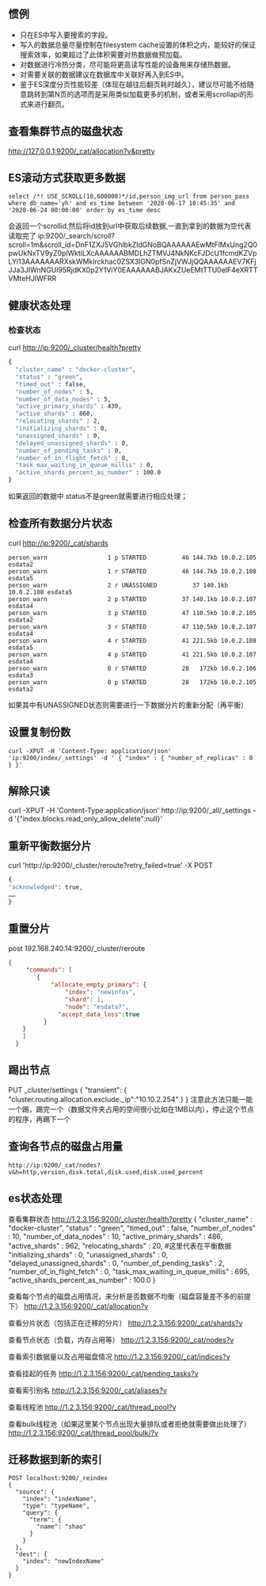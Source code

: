## 惯例

+ 只在ES中写入要搜索的字段。
+ 写入的数据总量尽量控制在filesystem cache设置的体积之内，能较好的保证搜索效率，如果超过了此体积需要对热数据做预加载。
+ 对数据进行冷热分类，尽可能将更高读写性能的设备用来存储热数据。
+ 对需要关联的数据建议在数据库中关联好再入到ES中。
+ 鉴于ES深度分页性能较差（体现在越往后翻页耗时越久），建议尽可能不给随意跳转到第N页的选项而是采用类似加载更多的机制，或者采用scrollapi的形式来进行翻页。

## 查看集群节点的磁盘状态

http://127.0.0.1:9200/_cat/allocation?v&pretty

## ES滚动方式获取更多数据

`select /*! USE_SCROLL(10,600000)*/id,person_img_url from person_pass where db_name='yh' and es_time between '2020-06-17 10:45:35' and '2020-06-24 00:00:00' order by es_time desc`

会返回一个scrollid,然后将id放到url中获取后续数据,一直到拿到的数据为空代表读取完了 ip:9200/_search/scroll?scroll=1m&scroll_id=DnF1ZXJ5VGhlbkZldGNoBQAAAAAAEwMtFlMxUng2Q0pwUkNxTV9yZ0plWktiLXcAAAAAABMDLhZTMVJ4NkNKcFJDcU1fcmdKZVpLYi13AAAAAAARXskWMklrckhac0ZSX3lGN0pfSnZjVWJjQQAAAAAAEV7KFjJJa3JIWnNGUl95RjdKX0p2Y1ViY0EAAAAAABJAKxZUeEMtTTU0elF4eXRTTVMteHJlWFRR

## 健康状态处理

### 检查状态

curl [http://ip:9200/_cluster/health?pretty](http://21.0.22.95:29200/_cluster/health?pretty)

```bash
{
  "cluster_name" : "docker-cluster",
  "status" : "green",
  "timed_out" : false,
  "number_of_nodes" : 5,
  "number_of_data_nodes" : 5,
  "active_primary_shards" : 430,
  "active_shards" : 860,
  "relocating_shards" : 2,
  "initializing_shards" : 0,
  "unassigned_shards" : 0,
  "delayed_unassigned_shards" : 0,
  "number_of_pending_tasks" : 0,
  "number_of_in_flight_fetch" : 0,
  "task_max_waiting_in_queue_millis" : 0,
  "active_shards_percent_as_number" : 100.0
}
```

如果返回的数据中 status不是green就需要进行相应处理；

## 检查所有数据分片状态

curl [http://ip:9200/_cat/shards](http://21.0.22.95:29200/_cat/shards)

```
person_warn                 1 p STARTED          46 144.7kb 10.0.2.105 esdata2
person_warn                 1 r STARTED          46 144.7kb 10.0.2.108 esdata5
person_warn                 2 r UNASSIGNED          37 140.1kb 10.0.2.108 esdata5
person_warn                 2 p STARTED          37 140.1kb 10.0.2.107 esdata4
person_warn                 3 p STARTED          47 110.5kb 10.0.2.105 esdata2
person_warn                 3 r STARTED          47 110.5kb 10.0.2.107 esdata4
person_warn                 4 r STARTED          41 221.5kb 10.0.2.108 esdata5
person_warn                 4 p STARTED          41 221.5kb 10.0.2.107 esdata4
person_warn                 0 r STARTED          28   172kb 10.0.2.106 esdata3
person_warn                 0 p STARTED          28   172kb 10.0.2.105 esdata2

```

如果其中有UNASSIGNED状态则需要进行一下数据分片的重新分配（再平衡）

## 设置复制份数

```
curl -XPUT -H 'Content-Type: application/json' 'ip:9200/index/_settings' -d ' { "index" : { "number_of_replicas" : 0 } }'
```

## 解除只读

curl -XPUT -H 'Content-Type:application/json' http://ip:9200/_all/_settings -d '{"index.blocks.read_only_allow_delete":null}'

## 重新平衡数据分片

curl 'http://ip:9200/_cluster/reroute?retry_failed=true' -X POST

```bash
{
"acknowledged": true,
……
}
```

## 重置分片

post 192.168.240.14:9200/_cluster/reroute

```json
{
     "commands": [
        {
            "allocate_empty_primary": {
                "index": "newinfos",
                "shard": 1,
                "node": "esdata7",
              "accept_data_loss":true
          }
	}
    ]
  }
```

## 踢出节点

PUT _cluster/settings
{
  "transient": {
    "cluster.routing.allocation.exclude._ip":"10.10.2.254"
  }
}
注意此方法只能一能一个踢，踢完一个（数据文件夹占用的空间很小比如在1MB以内），停止这个节点的程序，再踢下一个

## 查询各节点的磁盘占用量

```
http://ip:9200/_cat/nodes?v&h=http,version,disk.total,disk.used,disk.used_percent
```

## es状态处理

查看集群状态
http://1.2.3.156:9200/_cluster/health?pretty
{
  "cluster_name" : "docker-cluster",
  "status" : "green",
  "timed_out" : false,
  "number_of_nodes" : 10,
  "number_of_data_nodes" : 10,
  "active_primary_shards" : 486,
  "active_shards" : 962,
  "relocating_shards" : 20, #这里代表在平衡数据
  "initializing_shards" : 0,
  "unassigned_shards" : 0,
  "delayed_unassigned_shards" : 0,
  "number_of_pending_tasks" : 2,
  "number_of_in_flight_fetch" : 0,
  "task_max_waiting_in_queue_millis" : 695,
  "active_shards_percent_as_number" : 100.0
}

查看每个节点的磁盘占用情况，来分析是否数据不均衡（磁盘容量差不多的前提下）
http://1.2.3.156:9200/_cat/allocation?v

查看分片状态（包括正在迁移的分片）
http://1.2.3.156:9200/_cat/shards?v

查看节点状态（负载，内存占用等）
http://1.2.3.156:9200/_cat/nodes?v

查看索引数据量以及占用磁盘情况
http://1.2.3.156:9200/_cat/indices?v

查看挂起的任务
http://1.2.3.156:9200/_cat/pending_tasks?v

查看索引别名
http://1.2.3.156:9200/_cat/aliases?v

查看线程池
http://1.2.3.156:9200/_cat/thread_pool?v

查看bulk线程池（如果这里某个节点出现大量排队或者拒绝就需要做出处理了）
http://1.2.3.156:9200/_cat/thread_pool/bulk/?v



## 迁移数据到新的索引

```
POST localhost:9200/_reindex
{
  "source": {
    "index": "indexName",
    "type": "typeName",
    "query": {
      "term": {
        "name": "shao"
      }
    }
  },
  "dest": {
    "index": "newIndexName"
  }
}
```
